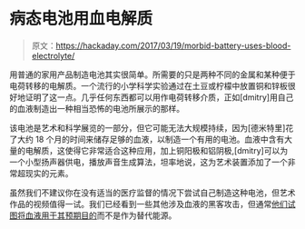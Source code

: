 # 病态电池用血电解质

> 原文：<https://hackaday.com/2017/03/19/morbid-battery-uses-blood-electrolyte/>

用普通的家用产品制造电池其实很简单。所需要的只是两种不同的金属和某种便于电荷转移的电解质。一个流行的小学科学实验通过在土豆或柠檬中放置铜和锌板很好地证明了这一点。几乎任何东西都可以用作电荷转移介质，正如[dmitry]用自己的血液制造出一种相当恐怖的电池所展示的那样。

该电池是艺术和科学展览的一部分，但它可能无法大规模持续，因为[德米特里]花了大约 18 个月的时间来储存足够的血液，以制造一个有用的电池。血液中含有大量的电解质，这使得它非常适合这种应用，加上铜阳极和铝阴极,[dmitry]可以为一个小型扬声器供电，播放声音生成算法，坦率地说，这为艺术装置添加了一个非常超现实的元素。

虽然我们不建议你在没有适当的医疗监督的情况下尝试自己制造这种电池，但艺术作品的视频值得一试。我们已经看到一些其他涉及血液的黑客攻击，但通常[他们试图将血液用于其预期目的](https://hackaday.com/2015/07/23/hackaday-prize-entry-online-bone-marrow-cytometry-aid/)而不是作为替代能源。
